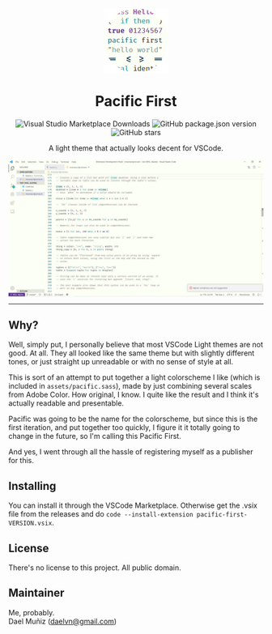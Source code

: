 <p align="center">
  <img align="center" style="display: block; margin-left: auto; margin-right: auto; width: auto;" src="assets/pacific-first.png">
</p>
<h1 align="center">Pacific First</h1>
<p align="center">
  <img alt="Visual Studio Marketplace Downloads" src="https://img.shields.io/visual-studio-marketplace/d/daelvn.PacificFirst?style=for-the-badge"> <img alt="GitHub package.json version" src="https://img.shields.io/github/package-json/v/daelvn/PacificFirst?style=for-the-badge">
  <img alt="GitHub stars" src="https://img.shields.io/github/stars/daelvn/PacificFirst?style=for-the-badge">
</p>
<p align="center">
  A light theme that actually looks decent for VSCode.
</p>

<img align="center" style="display: block; margin-left: auto; margin-right: auto; width: auto;" src="assets/example.png">

<hr>

## Why?

Well, simply put, I personally believe that most VSCode Light themes are not good. At all. They all looked like the same theme but with slightly different tones, or just straight up unreadable or with no sense of style at all.

This is sort of an attempt to put together a light colorscheme I like (which is included in `assets/pacific.sass`), made by just combining several scales from Adobe Color. How original, I know. I quite like the result and I think it's actually readable and presentable.

Pacific was going to be the name for the colorscheme, but since this is the first iteration, and put together too quickly, I figure it it totally going to change in the future, so I'm calling this Pacific First.

And yes, I went through all the hassle of registering myself as a publisher for this.

## Installing

You can install it through the VSCode Marketplace. Otherwise get the .vsix file from the releases and do `code --install-extension pacific-first-VERSION.vsix`.

## License

There's no license to this project. All public domain.

## Maintainer

Me, probably.  
Dael Muñiz ([daelvn@gmail.com](mailto:daelvn@gmail.com))